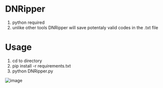 # DNRipper

 1. python required
 2. unlike other tools DNRipper will save potentaly valid codes in the .txt file
 
 # Usage 
 
 1. cd to directory 
 2. pip install -r requirements.txt
 3. python DNRipper.py
 
 
 
 
![image](https://user-images.githubusercontent.com/95602665/192604405-63de4b4b-59ca-4479-9502-bcb1d52bcba5.png)

 

